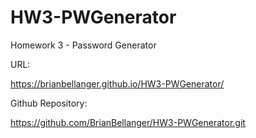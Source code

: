# HW3-PWGenerator
Homework 3 - Password Generator

URL:  

https://brianbellanger.github.io/HW3-PWGenerator/

Github Repository:

https://github.com/BrianBellanger/HW3-PWGenerator.git
